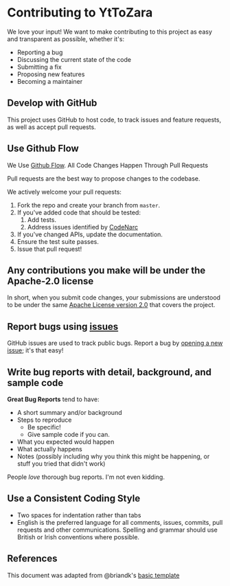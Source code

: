 # Contributing to YtToZara

We love your input! We want to make contributing to this project as easy and
transparent as possible, whether it's:

- Reporting a bug
- Discussing the current state of the code
- Submitting a fix
- Proposing new features
- Becoming a maintainer

## Develop with GitHub

This project uses GitHub to host code, to track issues and feature requests, as
well as accept pull requests.

## Use Github Flow

We Use [Github
Flow](https://docs.github.com/en/get-started/using-github/github-flow).
All Code Changes Happen Through Pull Requests

Pull requests are the best way to propose changes to the codebase.

We actively welcome your pull requests:

1. Fork the repo and create your branch from `master`.
2. If you've added code that should be tested:
   1. Add tests.
   2. Address issues identified by [CodeNarc](https://codenarc.org/)
3. If you've changed APIs, update the documentation.
4. Ensure the test suite passes.
5. Issue that pull request!

## Any contributions you make will be under the Apache-2.0 license

In short, when you submit code changes, your submissions are understood to be
under the same [Apache License version 2.0](http://www.apache.org/licenses/)
that covers the project.

## Report bugs using [issues](https://github.com/TerryEbdon/YtToZara/issues)

GitHub issues are used to track public bugs. Report a bug by
[opening a new issue](https://github.com/TerryEbdon/YtToZara/issues); it's
that easy!

## Write bug reports with detail, background, and sample code

**Great Bug Reports** tend to have:

- A short summary and/or background
- Steps to reproduce
  - Be specific!
  - Give sample code if you can.
- What you expected would happen
- What actually happens
- Notes (possibly including why you think this might be happening, or stuff you
  tried that didn't work)

People *love* thorough bug reports. I'm not even kidding.

## Use a Consistent Coding Style

- Two spaces for indentation rather than tabs
- English is the preferred language for all comments, issues, commits, pull
requests and other communications. Spelling and grammar should use British or
Irish conventions where possible.

## References

This document was adapted from @briandk's
[basic template](https://gist.github.com/briandk/3d2e8b3ec8daf5a27a62)

